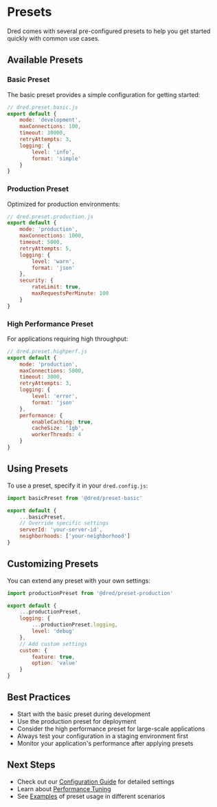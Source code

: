 # Presets

Dred comes with several pre-configured presets to help you get started quickly with common use cases.

## Available Presets

### Basic Preset

The basic preset provides a simple configuration for getting started:

```js
// dred.preset.basic.js
export default {
    mode: 'development',
    maxConnections: 100,
    timeout: 30000,
    retryAttempts: 3,
    logging: {
        level: 'info',
        format: 'simple'
    }
}
```

### Production Preset

Optimized for production environments:

```js
// dred.preset.production.js
export default {
    mode: 'production',
    maxConnections: 1000,
    timeout: 5000,
    retryAttempts: 5,
    logging: {
        level: 'warn',
        format: 'json'
    },
    security: {
        rateLimit: true,
        maxRequestsPerMinute: 100
    }
}
```

### High Performance Preset

For applications requiring high throughput:

```js
// dred.preset.highperf.js
export default {
    mode: 'production',
    maxConnections: 5000,
    timeout: 3000,
    retryAttempts: 3,
    logging: {
        level: 'error',
        format: 'json'
    },
    performance: {
        enableCaching: true,
        cacheSize: '1gb',
        workerThreads: 4
    }
}
```

## Using Presets

To use a preset, specify it in your `dred.config.js`:

```js
import basicPreset from '@dred/preset-basic'

export default {
    ...basicPreset,
    // Override specific settings
    serverId: 'your-server-id',
    neighborhoods: ['your-neighborhood']
}
```

## Customizing Presets

You can extend any preset with your own settings:

```js
import productionPreset from '@dred/preset-production'

export default {
    ...productionPreset,
    logging: {
        ...productionPreset.logging,
        level: 'debug'
    },
    // Add custom settings
    custom: {
        feature: true,
        option: 'value'
    }
}
```

## Best Practices

- Start with the basic preset during development
- Use the production preset for deployment
- Consider the high performance preset for large-scale applications
- Always test your configuration in a staging environment first
- Monitor your application's performance after applying presets

## Next Steps

- Check out our [Configuration Guide](./configuration) for detailed settings
- Learn about [Performance Tuning](./performance)
- See [Examples](./examples) of preset usage in different scenarios 